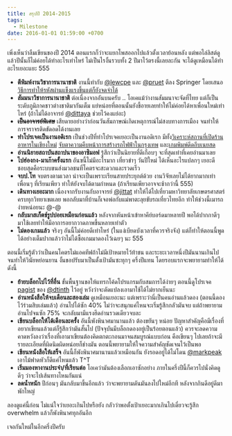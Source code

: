 ```yaml
---
title: สรุปปี 2014-2015
tags:
  - Milestone
date: 2016-01-01 01:59:00 +0700
---
```


เพิ่งเห็นว่าลืมเขียนของปี 2014 ตอนแรกก็ว่าจะแยกโพสออกไปแล้วตั้งเวลาย้อนหลัง แต่พอไล่ลิสต์ดูแล้วปีนั้นก็ไม่ค่อยได้ทำอะไรเท่าไหร่ ไม่เป็นไรงั้นรวบทั้ง 2 ปีมาไว้ตรงนี้เลยละกัน จะได้ดูเหมือนได้ทำอะไรเยอะแยะ 555

- __ตีพิมพ์งานวิชาการนานาชาติ__ งานนี้ทำกับ [@lewcpe][] และ [@pruet][] ตีลง Springer โดยเสนอ[วิธีการทำให้รหัสผ่านแข็งแรงขึ้นแต่ก็ยังจดจำได้][travel password]
- __สัมมนาวิชาการนานาชาติ__ ต่อเนื่องจากอันบนครับ .. โอเคแม้ว่างานสัมมนาจะจัดที่ไทย แต่ก็เป็นระดับภูมิภาคชาวต่างชาติมากันเต็ม แย่หน่อยที่ตอนนั้นยังขี้อายเลยทำให้ไม่ค่อยได้หาเพื่อนใหม่เท่าไหร่ (ถ้าไม่ได้อาจารย์ [@dittaya][] ช่วยไว้คงแย่อะ)
- __~~เป็นอาจารย์พิเศษ~~__ เสียดายอย่างว่าก่อนวันสัมภาษณ์เกิดเหตุการณ์ไม่สงบทางการเมือง จนทำให้การจราจรติดขัดอดได้งานเลย
- __ทำโปรเจคเป็นงานอดิเรก__ เป็นช่วงปีที่ทำโปรเจคเยอะเป็นงานอดิเรก มีทั้ง[วิเคราะห์สถานที่เปิดร้านอาหารในเชียงใหม่][cnx-eats] [จับตาความคืบหน้าการสร้างรถไฟฟ้าในกรุงเทพ][bkk-metro] และ[เกมพิมพ์ดีดถีบเนยสด][kick neizod]
- __อ่านนิยายสถาบันสถาปนาของอาซิมอฟ__ รู้สึกว่าเป็นนิยายที่ดีเกือบๆ จะที่สุดเท่าที่เคยอ่านมาเลย
- __ไปฮ่องกง-มาเก๊าครั้งแรก__ อันฃนี้ไม่มีอะไรมาก เที่ยวขำๆ วันปีใหม่ ได้เห็นอะไรแปลกๆ เยอะดี ชอบสุดคือระบบขนส่งมวลชนที่โคตรจะสะดวกและรวดเร็ว
- __จบป.โท__ จบตรงตามเวลา น่าจะเป็นเพราะเรียนสายประยุกต์ด้วย งานวิจัยเลยไม่ได้ยากมากเท่าเพื่อนๆ ที่เรียนเพียว ทำให้ยังจบได้ตามกำหนด (ถ้าเรียนเพียวอาจจะช้ากว่านี้ 555)
- __เดินทางเยอะมาก__ เนื่องจากรับงานกับอาจารย์ [@jittat][] ทำให้ได้ไปเที่ยวมหาวิทยาลัยเกษตรศาสตร์ครบทุกวิทยาเขตเลย พอกลับมาที่บ้านก็เจอพ่อกับแม่พาตะลุยขับรถเที่ยวไทยอีก ทำให้ช่วงนี้เมารถง่ายหน่อยนะ @-@
- __กลับมาสเก็ตช์รูปบ่อยเหมือนก่อนแล้ว__ หลังจากหันหน้าเข้าหาคีย์บอร์ดมาหลายปี พอได้ปากกาดีๆ มาใช้เลยทำให้มีอาการอยากวาดภาพขึ้นหลายเท่าตัว
- __ไม่ดองเกมแล้ว__ จริงๆ อันนี้ไม่ค่อยดีเท่าไหร่ (ในแง่เบียดบังเวลาที่ควรจริงจัง) แต่ก็ทำให้ตอนนี้พูดได้อย่างเต็มปากแล้วว่าไม่ได้ซื้อเกมมาดองไว้เฉยๆ นะ 555

ตอนนี้เริ่มรู้ตัวว่าเป็นคนโคตรไม่แอคทีฟถ้าไม่มีเป้าหมายไว้ท้าชน และระยะเวลาหนึ่งปีมันนานเกินไปจนทำให้วินัยหย่อนยาน งั้นขอปรับมาเป็นตั้งเป้ามันซะทุกๆ ครึ่งปีแทน โดยรอบแรกจะพยายามทำให้ได้ดังนี้

- __ย้ายบล็อกไปไว้ที่อื่น__ ขั้นพื้นฐานขอให้แทรกโค้ดโปรแกรมกับสมการได้ง่ายๆ ตอนนี้ดูโปรเจค [pagist][] ของ [@dtinth][] ไว้อยู่ หวังว่าจะดัดแปลงเอามาใช้ได้ไม่ยากเย็นนะ
- __อ่านหนังสือให้จบเดือนละสองเล่ม__ ดูเหมือนเยอะนะ แต่เพราะว่านี่เป็นคนอ่านแล้วดอง (ตอนนี้ดองไว้ร่วมสิบเล่มแล้ว) อ่านไปได้ซัก 40% ไม่ว่าจะสนุกแค่ไหนจะเริ่มรู้สึกกลัวมันจบ แต่ถ้าพยายามอ่านไปจนซัก 75% จะกลับมามีแรงฮึดอ่านรวดเดียวจบละ
- __เขียนบล็อกให้ได้เดือนละครั้ง__ อันนี้พังพินาศมานานแล้ว ต้องขยันๆ หน่อย ปัญหาสำคัญคือมีเรื่องที่อยากเขียนแล้วแต่ก็รู้สึกว่ามันสั้นไป (ปัจจุบันมีบล็อกดองอยู่เป็นร้อยตอนแล้ว) ควรจะลดความคาดหวังลงว่าเรื่องที่เอามาเขียนต้องคิดตกตะกอนมาจนสมบูรณ์แบบก่อน คือเขียนๆ ไปเลยถ้าจะมีรายละเอียดที่ผิดนิดผิดหน่อยก็ช่างมัน ตอนนี้พยายามให้ใจความสำคัญชัดเจนไว้เป็นพอ
- __เขียนหนังสือให้เสร็จ__ อันนี้ก็พังพินาศมานานแล้วเหมือนกัน ยังรอดอยู่ได้ไม่โดน [@markpeak][] เอาไม้ฟาดหัวก็ดีแค่ไหนแล้ว T^T
- __เริ่มมองหางานประจำ/ที่เรียนต่อ__ โอเคว่ามันต้องเลือกเอาซักอย่าง ภายในครึ่งปีนี้ก็ควรไปนั่งคิดดูดีๆ ว่าจะไปเส้นทางไหนกันแน่
- __ลดน้ำหนัก__ ปีก่อนๆ มันกลับมาขึ้นอีกแล้ว ว่าจะพยายามดันมันลงไปใหม่อีกที หลังจากกินดีอยู่ดีมาพักใหญ่

ลองดูแค่นี้ก่อน ไม่แน่ใจว่าเยอะเกินไปหรือยัง กลัวว่าพอตั้งเป้าเยอะมากเกินไปเดี๋ยวจะรู้สึก overwhelm แล้วก็พังพินาศทุกอันอีก

เจอกันใหม่ในอีกครึ่งปีครับ


[@lewcpe]: //twitter.com/lewcpe
[@pruet]: //twitter.com/pruet
[@dittaya]: //twitter.com/dittaya
[@jittat]: //twitter.com/jittat
[@dtinth]: //twitter.com/dtinth
[@markpeak]: //twitter.com/markpeak

[travel password]: //link.springer.com/chapter/10.1007%2F978-3-319-05476-6_41
[cnx-eats]: //neizod.github.io/cnx-eats
[bkk-metro]: //neizod.github.io/bkk-metro
[kick neizod]: //neizod.github.io/kick
[pagist]: //www.pagist.info/
